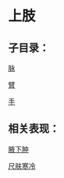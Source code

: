 # 上肢## 子目录：[脉](https://www.gmzyjc.com/read/biaoxian/cat_脉.md)[臂](https://www.gmzyjc.com/read/biaoxian/cat_臂.md)[手](https://www.gmzyjc.com/read/biaoxian/cat_手.md)## 相关表现：[腋下肿](https://www.gmzyjc.com/search/result?wd=腋下肿)[尺肤寒冷](https://www.gmzyjc.com/search/result?wd=尺肤寒冷)